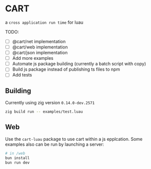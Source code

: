 # CART

a `cross application run time` for luau

TODO:

- [ ] @cart/net implementation
- [ ] @cart/web implementation
- [ ] @cart/json implementation
- [ ] Add more examples
- [ ] Automate js package building (currently a batch script with copy)
- [ ] Build js package instead of publishing ts files to npm
- [ ] Add tests

## Building

Currently using zig version `0.14.0-dev.2571`

```bash
zig build run -- examples/test.luau
```

## Web

Use the `cart-luau` package to use cart within a js epplcation. Some examples also can be run by launching a server:

```bash
# in /web
bun install
bun run dev
```
